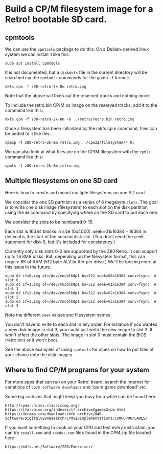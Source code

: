 # Build a CP/M filesystem image for a Retro! bootable SD card.

## cpmtools

We can use the `cpmtools` package to do this.  On a Debian-derived linux system we can install it like this:

	sudo apt install cpmtools

It is not documented, but a `diskdefs` file in the current directory will be searched my the `cpmtools` commands for the given `-f` format:

	mkfs.cpm -f z80-retro-2k-8m retro.img

Note that the above will 0xe5 out the reserved tracks and nothing more.

To include the retro.bin CP/M os image on the reserved tracks, add it to the command like this:

	mkfs.cpm -f z80-retro-2k-8m -b ../retro/retro.bin retro.img

Once a filesystem has been initialized by the mkfs.cpm command, files can be added to it like this:

	cpmcp -f z80-retro-2k-8m retro.img ../cpm22/filesystem/* 0:

We can also look at what files are on the CP/M filesystem with the `cpmls` command like this:

	cpmls -f z80-retro-2k-8m retro.img

## Multiple filesystems on one SD card

Here is how to create and mount multiple filesystems on one SD card.

We consider the one SD partition as a series of 8 megabyte `slots`.  The goal is to write one disk image (filesystem) to each slot on the disk partition using the `dd` command by specifying where on the SD card to put each one.

We consider the slots to be numbered 0-15. 

Each slot is 16384 blocks in size (0x4000). seek=01x16384 - 16384 in decimal is the start of the
second disk slot. (You don't need the seek statement for disk 0, but it's included for consistency.)

Currently only disk slots 0-3 are supported by the Z80 Retro. It can support up to 16 8MB disks.
But, depending on the filesystem format, this can require 8K of RAM (512 byte ALV buffer per drive.)
We'll be looking more at this issue in the future.

	sudo dd if=0.img of=/dev/mmcblk0p1 bs=512 seek=00x16384 conv=fsync  # slot 0
	sudo dd if=1.img of=/dev/mmcblk0p1 bs=512 seek=01x16384 conv=fsync  # slot 1
	sudo dd if=2.img of=/dev/mmcblk0p1 bs=512 seek=02x16384 conv=fsync  # slot 2
	sudo dd if=3.img of=/dev/mmcblk0p1 bs=512 seek=03x16384 conv=fsync  # slot 3

Note the different `seek` values and filesystem names.

You don't have to write to each slot in any order. For instance if you wanted a new disk image in
slot 3, you could just write the new image to slot 3. It won't effect the other slots. The image in
slot 0 must contain the BIOS (retro.bin) or it won't boot. 

See the above examples of using `cpmtools` for clues on how to put files of your choice onto the disk images.



## Where to find CP/M programs for your system

For more apps that can run on your Retro! board, search the Internet for variations of `cp/m software downloads` and 'cp/m game download' etc.

Some big archives that might keep you busy for a while can be found here:

	http://cpmarchives.classiccmp.org/
	https://ifarchive.org/indexes/if-archiveXgamesXcpm.html
	https://deramp.com/downloads/mfe_archive/040-Software/Digital%20Research/CPM%20Implementations/COMPUPRO/GAMES/

If you want something to cook on your CPU and test every instruction, you can try
`zexall.com` and `zexdoc.com` files found in the CPM.zip file located here:

	https://mdfs.net/Software/Z80/Exerciser/
